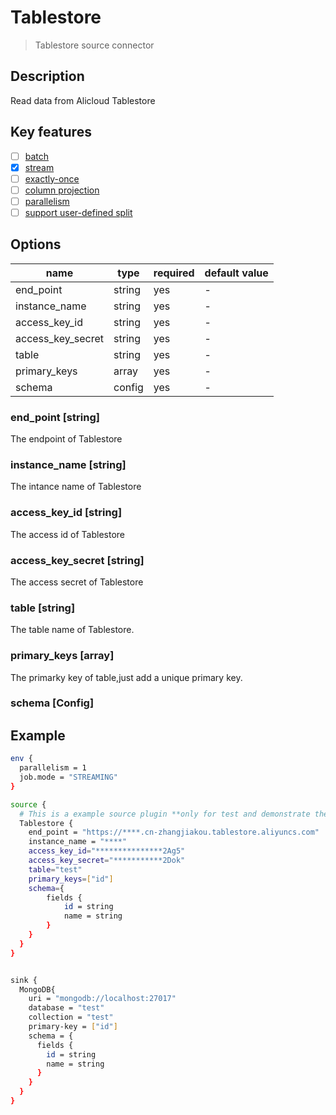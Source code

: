 # Tablestore

> Tablestore source connector

## Description

Read data from Alicloud Tablestore

## Key features

- [ ] [batch](../../concept/connector-v2-features.md)
- [X] [stream](../../concept/connector-v2-features.md)
- [ ] [exactly-once](../../concept/connector-v2-features.md)
- [ ] [column projection](../../concept/connector-v2-features.md)
- [ ] [parallelism](../../concept/connector-v2-features.md)
- [ ] [support user-defined split](../../concept/connector-v2-features.md)

## Options

| name                  | type   | required | default value |
|-----------------------|--------|----------|---------------|
| end_point             | string | yes      | -             |
| instance_name         | string | yes      | -             |
| access_key_id         | string | yes      | -             |
| access_key_secret     | string | yes      | -             |
| table                 | string | yes      | -             |
| primary_keys          | array  | yes      | -             |
| schema                | config | yes      | -             |


### end_point [string]

The endpoint of Tablestore

### instance_name [string]

The intance name of Tablestore

### access_key_id [string]

The access id of Tablestore

### access_key_secret [string]

The access secret of Tablestore

### table [string]

The table name of Tablestore.

### primary_keys [array]

The primarky key of table,just add a unique primary key.

### schema [Config]



## Example

```bash
env {
  parallelism = 1
  job.mode = "STREAMING"
}

source {
  # This is a example source plugin **only for test and demonstrate the feature source plugin**
  Tablestore {
    end_point = "https://****.cn-zhangjiakou.tablestore.aliyuncs.com"
    instance_name = "****"
    access_key_id="***************2Ag5"
    access_key_secret="***********2Dok"
    table="test"
    primary_keys=["id"]
    schema={
        fields {
            id = string
            name = string
        }
    }
  }
}


sink {
  MongoDB{
    uri = "mongodb://localhost:27017"
    database = "test"
    collection = "test"
    primary-key = ["id"]
    schema = {
      fields {
        id = string
        name = string
      }
    }
  }
}
```

